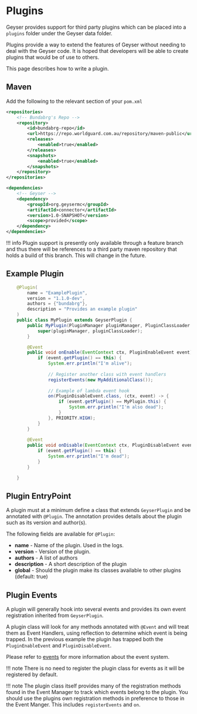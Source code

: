 # Plugins

Geyser provides support for third party plugins which can be placed into a `plugins` folder under the Geyser data folder.

Plugins provide a way to extend the features of Geyser without needing to deal with the Geyser code.  It is hoped that
developers will be able to create plugins that would be of use to others.

This page describes how to write a plugin.

## Maven

Add the following to the relevant section of your `pom.xml`

```xml
<repositories>
    <!-- Bundabrg's Repo -->
    <repository>
        <id>bundabrg-repo</id>
        <url>https://repo.worldguard.com.au/repository/maven-public</url>
        <releases>
            <enabled>true</enabled>
        </releases>
        <snapshots>
            <enabled>true</enabled>
        </snapshots>
    </repository>
</repositories>

<dependencies>
    <!-- Geyser -->
    <dependency>
        <groupId>org.geysermc</groupId>
        <artifactId>connector</artifactId>
        <version>1.0-SNAPSHOT</version>
        <scope>provided</scope>
    </dependency>
</dependencies>
```

!!! info
    Plugin support is presently only available through a feature branch and thus there will be references to a third party
    maven repository that holds a build of this branch.  This will change in the future.


## Example Plugin

```java
    @Plugin(
        name = "ExamplePlugin",
        version = "1.1.0-dev",
        authors = {"bundabrg"},
        description = "Provides an example plugin"
    )
    public class MyPlugin extends GeyserPlugin {
        public MyPlugin(PluginManager pluginManager, PluginClassLoader pluginClassLoader) {
            super(pluginManager, pluginClassLoader);
        }

        @Event
        public void onEnable(EventContext ctx, PluginEnableEvent event) {
            if (event.getPlugin() == this) {
                System.err.println("I'm alive");
    
                // Register another class with event handlers
                registerEvents(new MyAdditionalClass());
    
                // Example of lambda event hook
                on(PluginDisableEvent.class, (ctx, event) -> {
                    if (event.getPlugin() == MyPlugin.this) {
                        System.err.println("I'm also dead");
                    }
                }, PRIORITY.HIGH);
            }
        }
        
        @Event
        public void onDisable(EventContext ctx, PluginDisableEvent event) {
            if (event.getPlugin() == this) {
                System.err.println("I'm dead");
            }
        }

    }
```

## Plugin EntryPoint

A plugin must at a minimum define a class that extends `GeyserPlugin` and be annotated with `@Plugin`. The annotation 
provides details about the plugin such as its version and author(s).

The following fields are available for `@Plugin`:

* **name** - Name of the plugin. Used in the logs.
* **version** - Version of the plugin.
* **authors** - A list of authors
* **description** - A short description of the plugin
* **global** - Should the plugin make its classes available to other plugins (default: true)

## Plugin Events

A plugin will generally hook into several events and provides its own event registration inherited from `GeyserPlugin`.

A plugin class will look for any methods annotated with `@Event` and will treat them as Event Handlers, using reflection
to determine which event is being trapped. In the previous example the plugin has trapped both the `PluginEnableEvent` 
and `PluginDisableEvent`.

Please refer to [events](events.md) for more information about the event system. 

!!! note
    There is no need to register the plugin class for events as it will be registered by default.

!!! note
    The plugin class itself provides many of the registration methods found in the Event Manager to track which events belong to the plugin. You
    should use the plugins own registration methods in preference to those in the Event Manger. This includes
    `registerEvents` and `on`.
